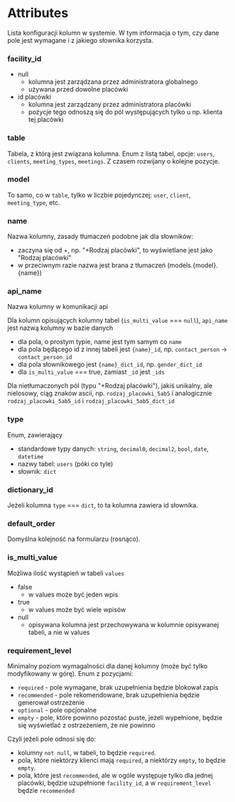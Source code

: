 # Attributes

Lista konfiguracji kolumn w systemie. W tym informacja o tym, czy dane pole jest wymagane i z jakiego słownika korzysta.

### facility_id

- null
  - kolumna jest zarządzana przez administratora globalnego
  - używana przed dowolne placówki
- id placówki
  - kolumna jest zarządzany przez administratora placówki
  - pozycje tego odnoszą się do pól występujących tylko u np. klienta tej placówki

### table

Tabela, z którą jest związana kolumna. Enum z listą tabel, opcje: `users`, `clients`, `meeting_types`, `meetings`.
Z czasem rozwijany o kolejne pozycje.

### model

To samo, co w `table`, tylko w liczbie pojedynczej: `user`, `client`, `meeting_type`, etc.

### name

Nazwa kolumny, zasady tłumaczeń podobne jak dla słowników:

- zaczyna się od +, np. "+Rodzaj placówki", to wyświetlane jest jako "Rodzaj placówki"
- w przeciwnym razie nazwa jest brana z tłumaczeń (models.{model}.{name})

### api_name

Nazwa kolumny w komunikacji api

Dla kolumn opisujących kolumny tabel (`is_multi_value` === `null`), `api_name` jest nazwą kolumny w bazie danych

- dla pola, o prostym typie, name jest tym samym co `name`
- dla pola będącego id z innej tabeli jest `{name}_id`, np. `contact_person` -> `contact_person_id`
- dla pola słownikowego jest `{name}_dict_id`, np. `gender_dict_id`
- dla `is_multi_value` === true, zamiast `_id` jest `_ids`

Dla nietłumaczonych pól (typu "+Rodzaj placówki"), jakiś unikalny, ale nielosowy, ciąg znaków ascii,
np. `rodzaj_placowki_5ab5` i analogicznie `rodzaj_placowki_5ab5_id` i `rodzaj_placowki_5ab5_dict_id`

### type

Enum, zawierający

- standardowe typy danych: `string`, `decimal0`, `decimal2`, `bool`, `date`, `datetime`
- nazwy tabel: `users` (póki co tyle)
- słownik: `dict`

### dictionary_id

Jeżeli kolumna `type` === `dict`, to ta kolumna zawiera id słownika.

### default_order

Domyślna kolejność na formularzu (rosnąco).

### is_multi_value

Możliwa ilość wystąpień w tabeli `values`

- false
  - w values może być jeden wpis
- true
  - w values może być wiele wpisów
- null
  - opisywana kolumna jest przechowywana w kolumnie opisywanej tabeli, a nie w values

### requirement_level

Minimalny poziom wymagalności dla danej kolumny (może być tylko modyfikowany w górę). Enum z pozycjami:

- `required` - pole wymagane, brak uzupełnienia będzie blokował zapis
- `recommended` - pole rekomendowane, brak uzupełnienia będzie generował ostrzeżenie
- `optional` - pole opcjonalne
- `empty` - pole, które powinno pozostać puste, jeżeli wypełnione, będzie się wyświetlać z ostrzeżeniem, że nie powinno

Czyli jeżeli pole odnosi się do:

- kolumny `not null`, w tabeli, to będzie `required`.
- pola, które niektórzy klienci mają `required`, a niektórzy `empty`, to będzie `empty`.
- pola, które jest `recommended`, ale w ogóle występuje tylko dla jednej placówki, będzie uzupełnione `facility_id`, a
  w `requirement_level` będzie `recommended`

